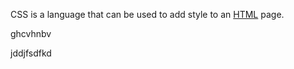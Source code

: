 CSS is a language that can be used to add style to an [HTML](/wiki/HTML) page.

ghcvhnbv

jddjfsdfkd